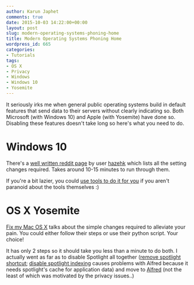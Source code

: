 ```yaml
---
author: Karun Japhet
comments: true
date: 2015-10-03 14:22:00+00:00
layout: post
slug: modern-operating-systems-phoning-home
title: Modern Operating Systems Phoning Home
wordpress_id: 665
categories:
- Tutorials
tags:
- OS X
- Privacy
- Windows
- Windows 10
- Yosemite
---
```


It seriously irks me when general public operating systems build in default features that send data to their servers without clearly indicating so. Both Microsoft (with Windows 10) and Apple (with Yosemite) have done so. Disabling these features doesn't take long so here's what you need to do.

<!-- more -->

# Windows 10

There's a [well written reddit page](https://www.reddit.com/r/conspiracy/comments/3fhy27/how_do_disable_all_privacy_leaks_in_windows_10/) by user [hazehk](https://www.reddit.com/user/hazehk) which lists all the setting changes required. Takes around 10-15 minutes to run through them.

If you're a bit lazier, you could [use tools to do it for you](https://www.reddit.com/r/Windows10/comments/3fn46j/i_made_my_own_userfriendly_windows_10_privacy/) if you aren't paranoid about the tools themselves :)

# OS X Yosemite

[Fix my Mac OS X](https://fix-macosx.com/) talks about the simple changes required to alleviate your pain. You could either follow their steps or use their python script. Your choice!

It has only 2 steps so it should take you less than a minute to do both. I actually went as far as to disable Spotlight all together ([remove spotlight shortcut](https://apple.stackexchange.com/questions/177984/how-to-disable-spotlight-for-alfred); [disable spotlight indexing](http://osxdaily.com/2011/12/10/disable-or-enable-spotlight-in-mac-os-x-lion/) causes problems with Alfred because it needs spotlight's cache for application data) and move to [Alfred](http://alfredapp.com) (not the least of which was motivated by the privacy issues..)
